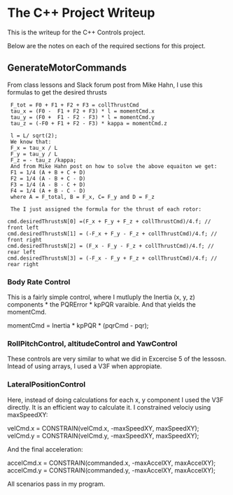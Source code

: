 # The C++ Project Writeup #

This is the writeup for the C++ Controls project.



Below are the notes on each of the required sections for this project.

## GenerateMotorCommands ##

From class lessons and Slack forum post from Mike Hahn, I use this formulas to get the desired thrusts

     F_tot = F0 + F1 + F2 + F3 = collThrustCmd
     tau_x = (F0 -  F1 + F2 + F3) * l = momentCmd.x
     tau_y = (F0 +  F1 - F2 - F3) * l = momentCmd.y
     tau_z = (-F0 + F1 + F2 - F3) * kappa = momentCmd.z
     
     l = L/ sqrt(2);
     We know that:
     F_x = tau_x / L
     F_y = tau_y / L
     F_z = - tau_z /kappa;
     And from Mike Hahn post on how to solve the above equaiton we get:
     F1 = 1/4 (A + B + C + D)
     F2 = 1/4 (A - B + C - D)
     F3 = 1/4 (A - B - C + D)
     F4 = 1/4 (A + B - C - D)
     where A = F_total, B = F_x, C= F_y and D = F_z

     The I just assigned the formula for the thrust of each rotor:

    cmd.desiredThrustsN[0] =(F_x + F_y + F_z + collThrustCmd)/4.f; // front left
    cmd.desiredThrustsN[1] = (-F_x + F_y - F_z + collThrustCmd)/4.f; // front right
    cmd.desiredThrustsN[2] = (F_x - F_y - F_z + collThrustCmd)/4.f; // rear left
    cmd.desiredThrustsN[3] = (-F_x - F_y + F_z + collThrustCmd)/4.f; // rear right

### Body Rate Control ###

This is a fairly simple control, where I mutluply the Inertia (x, y, z) components * the PQRError * kpPQR varaible.
And that yields the momentCmd.

momentCmd = Inertia * kpPQR * (pqrCmd - pqr);


### RollPitchControl, altitudeControl and YawControl ###

These controls are very similar to what we did in Excercise 5 of the lessosn. Intead of using arrays, I used a V3F when appropiate.

### LateralPositionControl ###

Here, instead of doing calculations for each x, y component I used the V3F directly. It is an efficient way to calculate it.
I constrained velociy using maxSpeedXY:

  velCmd.x = CONSTRAIN(velCmd.x, -maxSpeedXY, maxSpeedXY);
  velCmd.y = CONSTRAIN(velCmd.y, -maxSpeedXY, maxSpeedXY);

  And the final acceleration:

   accelCmd.x = CONSTRAIN(commanded.x, -maxAccelXY, maxAccelXY);
   accelCmd.y  = CONSTRAIN(commanded.y, -maxAccelXY, maxAccelXY);


All scenarios pass in my program.